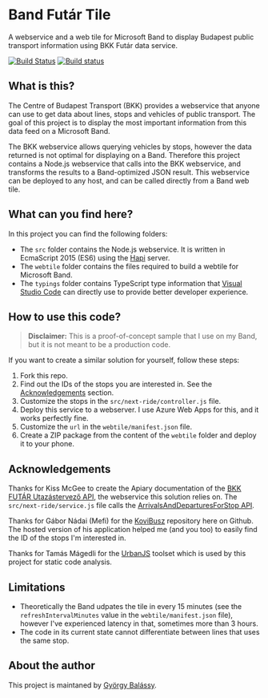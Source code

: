 # Band Futár Tile

A webservice and a web tile for Microsoft Band to display Budapest public transport information using BKK Futár data service.

[![Build Status](https://travis-ci.org/balassy/band-futar-tile.svg?branch=master)](https://travis-ci.org/balassy/band-futar-tile)
[![Build status](https://ci.appveyor.com/api/projects/status/ampihr06uusax4n4?svg=true)](https://ci.appveyor.com/project/balassy/band-futar-tile)

## What is this?

The Centre of Budapest Transport (BKK) provides a webservice that anyone can use to get data about lines,
stops and vehicles of public transport. The goal of this project is to display the most important information
from this data feed on a Microsoft Band.

The BKK webservice allows querying vehicles by stops, however the data returned is not optimal for displaying
on a Band. Therefore this project contains a Node.js webservice that calls into the BKK webservice, and
transforms the results to a Band-optimized JSON result. This webservice can be deployed to any host, and can
be called directly from a Band web tile.

## What can you find here?

In this project you can find the following folders:

- The `src` folder contains the Node.js webservice. It is written in EcmaScript 2015 (ES6) using the [Hapi](http://hapijs.com) server.
- The `webtile` folder contains the files required to build a webtile for Microsoft Band. 
- The `typings` folder contains TypeScript type information that [Visual Studio Code](https://code.visualstudio.com) 
can directly use to provide better developer experience.

## How to use this code?

> **Disclaimer:** This is a proof-of-concept sample that I use on my Band, but it is not meant to be a production code.

If you want to create a similar solution for yourself, follow these steps:

1. Fork this repo.
2. Find out the IDs of the stops you are interested in. See the [Acknowledgements](#Acknowledgements) section.
3. Customize the stops in the `src/next-ride/controller.js` file.
4. Deploy this service to a webserver. I use Azure Web Apps for this, and it works perfectly fine.
5. Customize the `url` in the `webtile/manifest.json` file.
6. Create a ZIP package from the content of the `webtile` folder and deploy it to your phone.

## Acknowledgements

Thanks for Kiss McGee to create the Apiary documentation of the [BKK FUTÁR Utazástervező API](http://docs.bkkfutar.apiary.io),
the webservice this solution relies on. The `src/next-ride/service.js` file calls the 
[ArrivalsAndDeparturesForStop API](http://docs.bkkfutar.apiary.io/#reference/0/arrivalsanddeparturesforstop/arrivalsanddeparturesforstop).

Thanks for Gábor Nádai (Mefi) for the [KoviBusz](https://github.com/mefiblogger/KoviBusz) repository here on Github. The hosted version 
of his application helped me (and you too) to easily find the ID of the stops I'm interested in.

Thanks for Tamás Mágedli for the [UrbanJS](https://github.com/urbanjs/tools) toolset which is used by this project for
static code analysis. 

## Limitations

- Theoretically the Band udpates the tile in every 15 minutes (see the `refreshIntervalMinutes` value in the `webtile/manifest.json` file), 
however I've experienced latency in that, sometimes more than 3 hours.
- The code in its current state cannot differentiate between lines that uses the same stop.

## About the author

This project is maintaned by [György Balássy](http://gyorgybalassy.wordpress.com).
